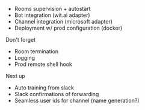 * Rooms supervision + autostart
* Bot integration (wit.ai adapter)
* Channel integration (microsoft adapter)
* Deployment w/ prod configuration (docker)

Don't forget
* Room termination
* Logging
* Prod remote shell hook

Next up
* Auto training from slack
* Slack confirmations of forwarding
* Seamless user ids for channel (name generation?)
